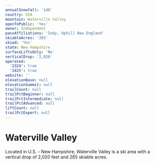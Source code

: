 ```yaml
---
annualSnowfall: '148'
country: USA
mountain: Waterville Valley
openToPublic: 'Yes'
owner: Independent
passAffiliations: 'Indy, Uphill New England'
skiableAcres: '265'
skied: 'Yes'
state: New Hampshire
surfaceLiftsOnly: 'No'
verticalDrop: '2,020'
operated:
  '2324': true
  '2425': true
website: ''
elevationBase: null
elevationSummit: null
trailCount: null
trailPctBeginner: null
trailPctIntermediate: null
trailPctAdvanced: null
liftCount: null
trailPctExpert: null
---
```



# Waterville Valley

Located in U.S. - New Hampshire, Waterville Valley is a ski area with a vertical drop of 2,020 feet and 265 skiable acres.
